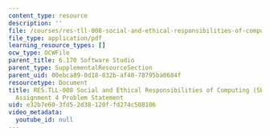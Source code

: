 ```yaml
---
content_type: resource
description: ''
file: /courses/res-tll-008-social-and-ethical-responsibilities-of-computing-serc-fall-2021/e32b7e603fd52d38120ffd274c508106_MITRES-TLL-008F21-6170hw4.pdf
file_type: application/pdf
learning_resource_types: []
ocw_type: OCWFile
parent_title: 6.170 Software Studio
parent_type: SupplementalResourceSection
parent_uid: 00ebca89-0d18-832b-af40-78795ba0684f
resourcetype: Document
title: RES.TLL-008 Social and Ethical Responsibilities of Computing (SERC), 6.170
  Assignment 4 Problem Statement
uid: e32b7e60-3fd5-2d38-120f-fd274c508106
video_metadata:
  youtube_id: null
---
```


